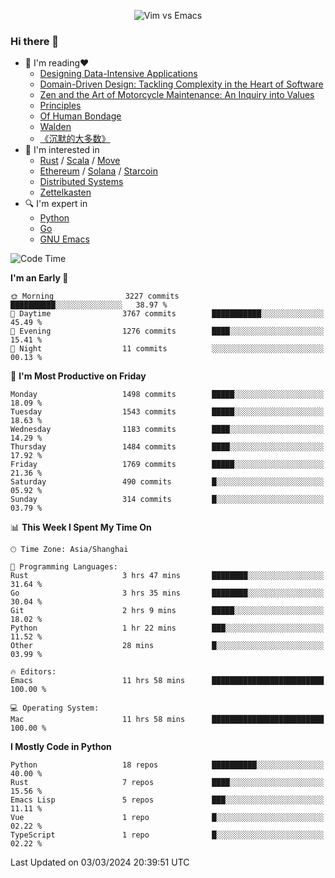 <p align="center">
    <img src="https://gist.githubusercontent.com/coldnight/e696baffb094e71c96cb302118878eae/raw/40ea5053a6f66cc65f90f437e4173497da225958/banner.gif" alt="Vim vs Emacs" />
</p>

### Hi there 👋

- 📖 I'm reading❤️
    + [Designing Data-Intensive Applications](https://www.oreilly.com/library/view/designing-data-intensive-applications/9781491903063/)
    + [Domain-Driven Design: Tackling Complexity in the Heart of Software](https://www.dddcommunity.org/book/evans_2003/)
    + [Zen and the Art of Motorcycle Maintenance: An Inquiry into Values](https://en.wikipedia.org/wiki/Zen_and_the_Art_of_Motorcycle_Maintenance)
    + [Principles](https://www.principles.com/)
    + [Of Human Bondage](https://en.wikipedia.org/wiki/Of_Human_Bondage)
    + [Walden](https://en.wikipedia.org/wiki/Walden)
    + [《沉默的大多数》](https://en.wikipedia.org/wiki/Silent_majority)
- 🌱 I'm interested in
    + [Rust](https://www.rust-lang.org/) / [Scala](https://www.scala-lang.org/) / [Move](https://github.com/move-language/move/)
    + [Ethereum](https://ethereum.org/en/) / [Solana](https://solana.com/) / [Starcoin](https://github.com/starcoinorg/starcoin)
	+ [Distributed Systems](https://www.linuxzen.com/notes/topics/20200320174417_%E5%88%86%E5%B8%83%E5%BC%8F/)
	+ [Zettelkasten](https://www.linuxzen.com/notes/notes/20220120080920-slip_box/)
- 🔍 I'm expert in
    + [Python](https://www.python.org/)
    + [Go](https://go.dev/)
    + [GNU Emacs](https://www.gnu.org/software/emacs/)

<!--START_SECTION:waka-->
![Code Time](http://img.shields.io/badge/Code%20Time-2%2C706%20hrs%2030%20mins-blue)

**I'm an Early 🐤** 

```text
🌞 Morning                3227 commits        ██████████░░░░░░░░░░░░░░░   38.97 % 
🌆 Daytime                3767 commits        ███████████░░░░░░░░░░░░░░   45.49 % 
🌃 Evening                1276 commits        ████░░░░░░░░░░░░░░░░░░░░░   15.41 % 
🌙 Night                  11 commits          ░░░░░░░░░░░░░░░░░░░░░░░░░   00.13 % 
```
📅 **I'm Most Productive on Friday** 

```text
Monday                   1498 commits        █████░░░░░░░░░░░░░░░░░░░░   18.09 % 
Tuesday                  1543 commits        █████░░░░░░░░░░░░░░░░░░░░   18.63 % 
Wednesday                1183 commits        ████░░░░░░░░░░░░░░░░░░░░░   14.29 % 
Thursday                 1484 commits        ████░░░░░░░░░░░░░░░░░░░░░   17.92 % 
Friday                   1769 commits        █████░░░░░░░░░░░░░░░░░░░░   21.36 % 
Saturday                 490 commits         █░░░░░░░░░░░░░░░░░░░░░░░░   05.92 % 
Sunday                   314 commits         █░░░░░░░░░░░░░░░░░░░░░░░░   03.79 % 
```


📊 **This Week I Spent My Time On** 

```text
🕑︎ Time Zone: Asia/Shanghai

💬 Programming Languages: 
Rust                     3 hrs 47 mins       ████████░░░░░░░░░░░░░░░░░   31.64 % 
Go                       3 hrs 35 mins       ████████░░░░░░░░░░░░░░░░░   30.04 % 
Git                      2 hrs 9 mins        █████░░░░░░░░░░░░░░░░░░░░   18.02 % 
Python                   1 hr 22 mins        ███░░░░░░░░░░░░░░░░░░░░░░   11.52 % 
Other                    28 mins             █░░░░░░░░░░░░░░░░░░░░░░░░   03.99 % 

🔥 Editors: 
Emacs                    11 hrs 58 mins      █████████████████████████   100.00 % 

💻 Operating System: 
Mac                      11 hrs 58 mins      █████████████████████████   100.00 % 
```

**I Mostly Code in Python** 

```text
Python                   18 repos            ██████████░░░░░░░░░░░░░░░   40.00 % 
Rust                     7 repos             ████░░░░░░░░░░░░░░░░░░░░░   15.56 % 
Emacs Lisp               5 repos             ███░░░░░░░░░░░░░░░░░░░░░░   11.11 % 
Vue                      1 repo              █░░░░░░░░░░░░░░░░░░░░░░░░   02.22 % 
TypeScript               1 repo              █░░░░░░░░░░░░░░░░░░░░░░░░   02.22 % 
```




 Last Updated on 03/03/2024 20:39:51 UTC
<!--END_SECTION:waka-->
